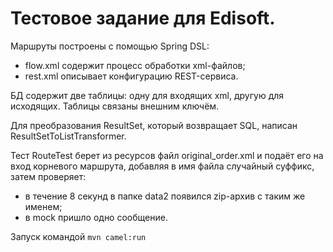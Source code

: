 # Тестовое задание для Edisoft.


Маршруты построены с помощью Spring DSL:
* flow.xml содержит процесс обработки xml-файлов;
* rest.xml описывает конфигурацию REST-сервиса.


БД содержит две таблицы: одну для входящих xml, другую для исходящих. Таблицы связаны внешним ключём.


Для преобразования ResultSet, который возвращает SQL, написан ResultSetToListTransformer.


Тест RouteTest берет из ресурсов файл original_order.xml и подаёт его на вход корневого маршрута, добавляя в имя файла случайный суффикс, затем проверяет:
* в течение 8 секунд в папке data2 появился zip-архив с таким же именем;
* в mock пришло одно сообщение.


Запуск командой ```mvn camel:run```
